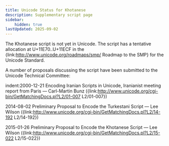 ```yaml
---
title: Unicode Status for Khotanese
description: Supplementary script page
sidebar:
    hidden: true
lastUpdated: 2025-09-02
---
```


The Khotanese script is not yet in Unicode. The script has a tentative allocation at U+11E70..U+11ECF in the {link:http://www.unicode.org/roadmaps/smp/ Roadmap to the SMP} for the Unicode Standard.

[comment]: # (end of intro)

[comment]: # (start of blocks)



[comment]: # (end of blocks)

[comment]: # (start of chars)



[comment]: # (end of chars)

[comment]: # (start of rest)

A number of proposals discussing the script have been submitted to the Unicode Technical Committee:

indent:2000-12-21 Encoding Iranian Scripts in Unicode, Iranianist meeting report from Paris — Carl-Martin Bunz ({link:http://www.unicode.org/cgi-bin/GetMatchingDocs.pl?L2/01-007 L2/01-007})

2014-08-02 Preliminary Proposal to Encode the Turkestani Script — Lee Wilson ({link:http://www.unicode.org/cgi-bin/GetMatchingDocs.pl?L2/14-192 L2/14-192})

2015-01-26 Preliminary Proposal to Encode the Khotanese Script — Lee Wilson ({link:http://www.unicode.org/cgi-bin/GetMatchingDocs.pl?L2/15-022 L2/15-022})
